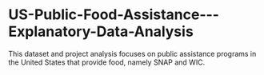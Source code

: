 # US-Public-Food-Assistance---Explanatory-Data-Analysis
This dataset and project analysis focuses on public assistance programs in the United States that provide food, namely SNAP and WIC.
